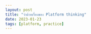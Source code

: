 ```yaml
---
layout: post
title: "ว่าด้วยเรื่องของ Platform thinking"
date: 2023-01-23
tags: [platform, practice]
---
```

